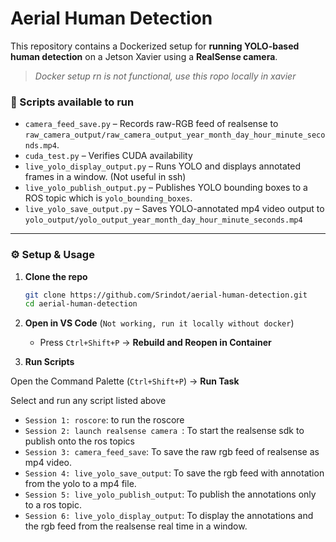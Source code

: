 # Aerial Human Detection

This repository contains a Dockerized setup for **running YOLO-based human detection** on a Jetson Xavier using a **RealSense camera**.
> *Docker setup rn is not functional, use this ropo locally in xavier*


### 📜 Scripts available to run 
- `camera_feed_save.py` – Records raw-RGB feed of realsense to `raw_camera_output/raw_camera_output_year_month_day_hour_minute_seconds.mp4`.
- `cuda_test.py` – Verifies CUDA availability
- `live_yolo_display_output.py` – Runs YOLO and displays annotated frames in a window. (Not useful in ssh)
- `live_yolo_publish_output.py` – Publishes YOLO bounding boxes to a ROS topic which is `yolo_bounding_boxes`.
- `live_yolo_save_output.py` – Saves YOLO-annotated mp4 video output to `yolo_output/yolo_output_year_month_day_hour_minute_seconds.mp4`
---

### ⚙️ Setup & Usage

1. **Clone the repo**

   ```bash
   git clone https://github.com/Srindot/aerial-human-detection.git
   cd aerial-human-detection
   ```

2. **Open in VS Code** (`Not working, run it locally without docker`)

   - Press `Ctrl+Shift+P` → **Rebuild and Reopen in Container**

3. **Run Scripts**

Open the Command Palette (`Ctrl+Shift+P`) → **Run Task**

Select and run any script listed above
   - `Session 1: roscore`: to run the roscore
   - `Session 2: launch realsense camera `: To start the realsense sdk to publish onto the ros topics
   - `Session 3: camera_feed_save`: To save the raw rgb feed of realsense as mp4 video.
   - `Session 4: live_yolo_save_output`: To save the rgb feed with annotation from the yolo to a mp4 file.
   - `Session 5: live_yolo_publish_output`: To publish the annotations only to a ros topic.
   - `Session 6: live_yolo_display_output`: To display the annotations and the rgb feed from the realsense real time in a window.


